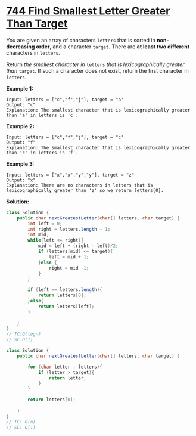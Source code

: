 # [744 Find Smallest Letter Greater Than Target](https://leetcode.com/problems/find-smallest-letter-greater-than-target/)

You are given an array of characters `letters` that is sorted in **non-decreasing order**, and a character `target`. There are **at least two different** characters in `letters`.

Return *the smallest character in* `letters` *that is lexicographically greater than* `target`. If such a character does not exist, return the first character in `letters`.

 

**Example 1:**

```
Input: letters = ["c","f","j"], target = "a"
Output: "c"
Explanation: The smallest character that is lexicographically greater than 'a' in letters is 'c'.
```

**Example 2:**

```
Input: letters = ["c","f","j"], target = "c"
Output: "f"
Explanation: The smallest character that is lexicographically greater than 'c' in letters is 'f'.
```

**Example 3:**

```
Input: letters = ["x","x","y","y"], target = "z"
Output: "x"
Explanation: There are no characters in letters that is lexicographically greater than 'z' so we return letters[0].
```



**Solution:**

```java
class Solution {
    public char nextGreatestLetter(char[] letters, char target) {
        int left = 0; 
        int right = letters.length - 1; 
        int mid;
        while(left <= right){
            mid = left + (right - left)/2;
            if (letters[mid] <= target){
                left = mid + 1;
            }else {
                right = mid -1;
            }
        }

        if (left == letters.length){
            return letters[0];
        }else{
            return letters[left];
        }
        
    }
}
// TC:O(logn)
// SC:O(1)
```



```java
class Solution {
    public char nextGreatestLetter(char[] letters, char target) {

        for (char letter : letters){
            if (letter > target){
                return letter;
            }
        }

        return letters[0];
        
    }
}
// TC: O(n)
// SC: O(1)
```


